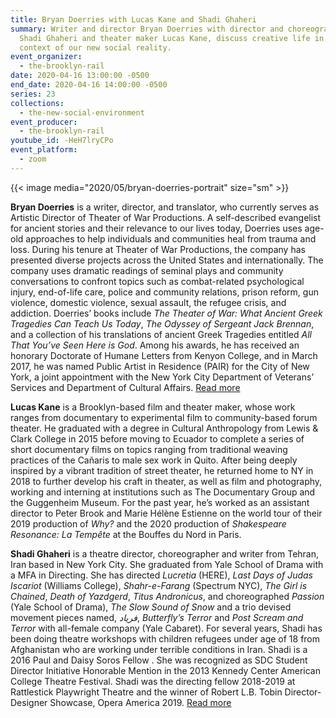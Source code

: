 ```yaml
---
title: Bryan Doerries with Lucas Kane and Shadi Ghaheri
summary: Writer and director Bryan Doerries with director and choreographer
  Shadi Ghaheri and theater maker Lucas Kane, discuss creative life in the
  context of our new social reality.
event_organizer:
  - the-brooklyn-rail
date: 2020-04-16 13:00:00 -0500
end_date: 2020-04-16 14:00:00 -0500
series: 23
collections:
  - the-new-social-environment
event_producer:
  - the-brooklyn-rail
youtube_id: -HeH7lryCPo
event_platform:
  - zoom
---
```


{{< image media="2020/05/bryan-doerries-portrait" size="sm" >}}

**Bryan Doerries**  is a writer, director, and translator, who currently serves as Artistic Director of Theater of War Productions. A self-described evangelist for ancient stories and their relevance to our lives today, Doerries uses age-old approaches to help individuals and communities heal from trauma and loss. During his tenure at Theater of War Productions, the company has presented diverse projects across the United States and internationally. The company uses dramatic readings of seminal plays and community conversations to confront topics such as combat-related psychological injury, end-of-life care, police and community relations, prison reform, gun violence, domestic violence, sexual assault, the refugee crisis, and addiction. Doerries’ books include *The Theater of War: What Ancient Greek Tragedies Can Teach Us Today*, *The Odyssey of Sergeant Jack Brennan*, and a collection of his translations of ancient Greek Tragedies entitled *All That You’ve Seen Here is God*. Among his awards, he has received an honorary Doctorate of Humane Letters from Kenyon College, and in March 2017, he was named Public Artist in Residence (PAIR) for the City of New York, a joint appointment with the New York City Department of Veterans’ Services and Department of Cultural Affairs. [Read more]([www.theaterofwar.com](http://%20www.theaterofwar.com/))

**Lucas Kane** is a Brooklyn-based film and theater maker, whose work ranges from documentary to experimental film to community-based forum theater. He graduated with a degree in Cultural Anthropology from Lewis & Clark College in 2015 before moving to Ecuador to complete a series of short documentary films on topics ranging from traditional weaving practices of the Cañaris to male sex work in Quito. After being deeply inspired by a vibrant tradition of street theater, he returned home to NY in 2018 to further develop his craft in theater, as well as film and photography, working and interning at institutions such as The Documentary Group and the Guggenheim Museum. For the past year, he’s worked as an assistant director to Peter Brook and Marie Hélène Estienne on the world tour of their 2019 production of *Why?* and the 2020 production of *Shakespeare Resonance: La Tempête* at the Bouffes du Nord in Paris.

**Shadi Ghaheri**  is a theatre director, choreographer and writer from Tehran, Iran based in New York City. She graduated from Yale School of Drama with a MFA in Directing. She has directed *Lucretia* (HERE), *Last Days of Judas Iscariot* (Williams College), *Shahr-e-Farang* (Spectrum NYC), *The Girl is Chained*, *Death of Yazdgerd*, *Titus Andronicus*, and choreographed *Passion* (Yale School of Drama), *The Slow Sound of Snow* and a trio devised movement pieces named, *فریاد*, *Butterfly’s Terror* and *Post Scream and Terror* with all-female company (Yale Cabaret). For several years, Shadi has been doing theatre workshops with children refugees under age of 18 from Afghanistan who are working under terrible conditions in Iran. Shadi is a 2016 Paul and Daisy Soros Fellow . She was recognized as SDC Student Director Initiative Honorable Mention in the 2013 Kennedy Center American College Theatre Festival. Shadi was the directing fellow 2018-2019 at Rattlestick Playwright Theatre and the winner of Robert L.B. Tobin Director-Designer Showcase, Opera America 2019. [Read more]([www.shadighaheri.com](http://www.shadighaheri.com/))

